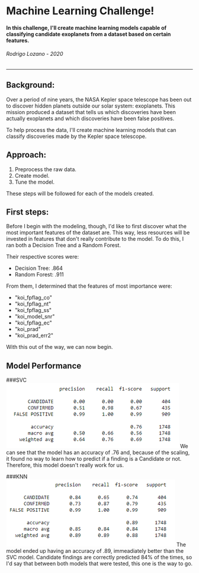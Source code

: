 # Machine Learning Challenge!
#### In this challenge, I'll create machine learning models capable of classifying candidate exoplanets from a dataset based on certain features.
###### Rodrigo Lozano - 2020
-----

## Background:
Over a period of nine years, the NASA Kepler space telescope has been out to discover hidden planets outside our solar system: exoplanets.
This mission produced a dataset that tells us which discoveries have been actually exoplanets and which discoveries have been false positives.

To help process the data, I'll create machine learning models that can classify discoveries made by the Kepler space telescope.

## Approach:
1. Preprocess the raw data.
2. Create model.
3. Tune the model.

These steps will be followed for each of the models created.

## First steps:
Before I begin with the modeling, though, I'd like to first discover what the most important features of the dataset are. This way, less resources will be invested in features that don't really contribute to the model.
To do this, I ran both a Decision Tree and a Random Forest.

Their respective scores were:
* Decision Tree: .864
* Random Forest: .911

From them, I determined that the features of most importance were:
* "koi_fpflag_co"
* "koi_fpflag_nt"
* "koi_fpflag_ss"
* "koi_model_snr"
* "koi_fpflag_ec"
* "koi_prad"
* "koi_prad_err2"

With this out of the way, we can now begin.

## Model Performance

###SVC
![svc](Images/SVC.png)
We can see that the model has an accuracy of .76 and, because of the scaling, it found no way to learn how to predict if a finding is a Candidate or not. Therefore, this model doesn't really work for us.


###KNN
![knn](Images/KNN.png)
The model ended up having an accuracy of .89, immeadiately better than the SVC model. Candidate findings are correctly predicted 84% of the times, so I'd say that between both models that were tested, this one is the way to go.

